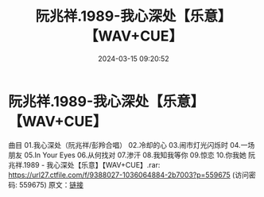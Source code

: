﻿---
title: 阮兆祥.1989-我心深处【乐意】【WAV+CUE】
date: 2024-03-15 09:20:52
categories: WAV车载音乐、镜像
tags: 华语中文
---
# 阮兆祥.1989-我心深处【乐意】【WAV+CUE】

曲目
01.我心深处（阮兆祥/彭羚合唱）
02.冷却的心
03.闹市灯光闪烁时
04.一场朋友
05.In Your Eyes
06.从何找对
07.渗汗
08.我知我等你
09.惊恋
10.你我她
阮兆祥.1989 - 我心深处【乐意】【WAV+CUE】.rar: https://url27.ctfile.com/f/9388027-1036064884-2b7003?p=559675
(访问密码: 559675)
原文：[链接](https://blog.sina.com.cn/s/blog_1647c7e76010314pu.html)